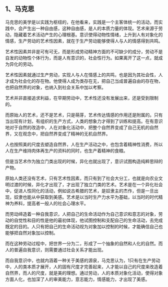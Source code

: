 <h2>1、马克思</h2><p data-pid="DndDKFqw">马克思的美学是以实践为枢纽的，在他看来，实践是一个主客体统一的活动，而实践中，会产生出一种自由感，这种自由感，是人的本质力量的体现。艺术来源于劳动，隐藏着艺术活动产生的心理根基。意识使得动物性情绪，上升到人有对象化的情感，生产劳动的艺术性因素，就在于生产劳动能够使得人与人的情感得到共鸣。</p><p data-pid="J9j-ANxj">艺术性因素并非是可有可无，而是形成劳动精神方面的不可缺少的成分，劳动不是自发的动物性个体行为，而是人有意识的，社会性行为。如果离开了这一点，就成为异化的劳动。</p><p data-pid="MvO8rcU9">艺术性因素就通过生产劳动，实现人与人在情感上的共鸣，也是因为其社会性，人才成为社会化的存在物。他使得人成为类存在无，把自己当成普遍自由的存在物，也把自然界的对象，也纳入到社会关系中加以考察。</p><p data-pid="P4oc6I5B">艺术并非直接追求利益，在早期劳动中，艺术性还没有发展出来，还是受到限制的。</p><p data-pid="I7YAvLTE">而原始人的艺术，还不是艺术，只是萌芽，艺术传达情感的作用还是附属的。只有当出现有计划，有组织的生产方式，人类的想象力才得到了训练和提高。在有意识地对于自然的改造中，人在对象化活动中，把整个自然界变成了自己无机的自然界，又在观念中，把自然界变成了精神的无机自然界。</p><p data-pid="aoRIITOq">人也按照美的尺度去塑造自然界，人在生产活动之中，也包含着精神性消费，所以人在生产维持肉体再生产的资料的同时，也生产着精神的食粮。</p><p data-pid="5rscTZNQ">但是当艺术作为独立门类出现的时候，异化也就出现了，意识试图构造纯粹思辩的产物。</p><p data-pid="pgvKBIFx">原始人类还没有艺术，只有艺术性因素，而只有到了社会大分工，也就是向农业文明过渡的时候，异化才出现了，才出现了独立门类的艺术。艺术是在一个异化社会中，促进人性同化的活动，例如说古希腊的艺术，是奴隶主的杰作，但是一旦出现，奴隶也能从中获取到美感。艺术是以当时生产力水平为基础，以当时的时代精神为养料，提高者一般人的社会心理水平。</p><p data-pid="ULR6ACVe">而劳动缔造着一种自我意识，人把自己的生命活动作为自己意识和意志的对象，劳动的自觉性和目的性是他的最初体现，他试图控制和支配自己的生命活动，去完成既定的目的。人只有把自己的生命活动视为对象加以控制的时候，才能确信自己也能够把自然对象加以控制。</p><p data-pid="2ClG7zF0">而在这种劳动过程中，把世界一分为二，形成了一个抽象的自然和人化的自然。而人的普遍自我意识，则需要通过社会关系才能出现。</p><p data-pid="FBIbZ-Rp">而自我意识中，也就内涵着一种关于美感的源泉，马克思认为，1只有在生产劳动中，人的类本质才展开，人的固有尺度才完善起来，人才能以自己的尺度来改造着自然界，而人的尺度，就是美的理想。通过劳动，人的本质对象化活动，使得对象方面人化，也加深了人的审美能力，意志能力，情感能力，才出现了美感。</p><p></p>